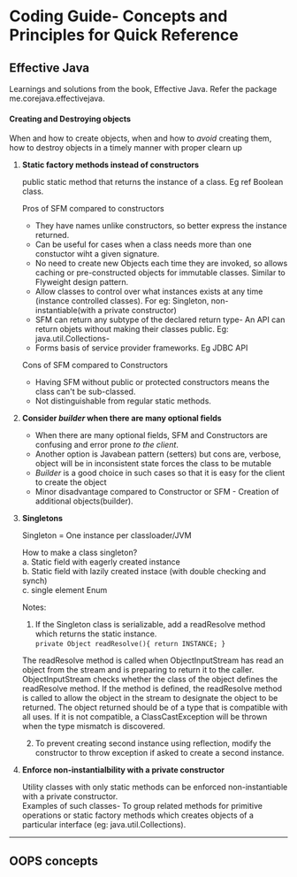 Coding Guide- Concepts and Principles for Quick Reference
=======================================================

## Effective Java

Learnings and solutions from the book, Effective Java. Refer the package me.corejava.effectivejava.

#### Creating and Destroying objects

When and how to create objects, when and how to *avoid* creating them, how to destroy objects in a timely manner
with proper clearn up

1. **Static factory methods instead of constructors**

    public static method that returns the instance of a class. Eg ref Boolean class.
    
    Pros of SFM compared to constructors
    - They have names unlike constructors, so better express the instance returned.
    - Can be useful for cases when a class needs more than one constuctor wiht a given signature. 
    - No need to create new Objects each time they are invoked, so allows caching or pre-constructed objects for
      immutable classes. Similar to Flyweight design pattern.
    - Allow classes to control over what instances exists at any time (instance controlled classes).
      For eg: Singleton, non-instantiable(with a private constructor)
    - SFM can return any subtype of the declared return type- An API can return objets without making their classes public. 
      Eg: java.util.Collections- 
    - Forms basis of service provider frameworks. Eg JDBC API
      
    Cons of SFM compared to Constructors
    - Having SFM without public or protected constructors means the class can't be sub-classed.
    - Not distinguishable from regular static methods.
    
2. **Consider *builder* when there are many optional fields**

    - When there are many optional fields, SFM and Constructors are confusing and error prone *to the client*.
    - Another option is Javabean pattern (setters) but cons are, verbose, object will be in inconsistent state
      forces the class to be mutable
    - *Builder* is a good choice in such cases so that it is easy for the client to create the object
    - Minor disadvantage compared to Constructor or SFM - Creation of additional objects(builder).
    
3. **Singletons**

    Singleton = One instance per classloader/JVM
    
    How to make a class singleton?  
    a. Static field with eagerly created instance  
    b. Static field with lazily created instace (with double checking and synch)  
    c. single element Enum
    
    Notes:
    1. If the Singleton class is serializable, add a readResolve method which returns the static instance.  
     `private Object readResolve(){
         return INSTANCE;
     }`
     
     The readResolve method is called when ObjectInputStream has read an object from the stream and is preparing to 
     return it to the caller. ObjectInputStream checks whether the class of the object defines the readResolve method. 
     If the method is defined, the readResolve method is called to allow the object in the stream to designate the
     object to be returned. The object returned should be of a type that is compatible with all uses. If it is not 
     compatible, a ClassCastException will be thrown when the type mismatch is discovered.    
     
    2. To prevent creating second instance using reflection, modify the constructor to throw exception if asked to
     create a second instance.
     
4. **Enforce non-instantialbility with a private constructor**  
    
    Utility classes with only static methods can be enforced non-instantiable with a private constructor.  
    Examples of such classes- To group related methods for primitive operations or static factory methods which creates
    objects of a particular interface (eg: java.util.Collections).  
    
    


___

## OOPS concepts